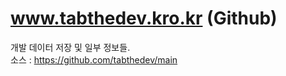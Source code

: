 # www.tabthedev.kro.kr (Github)
개발 데이터 저장 및 일부 정보들.<br>
소스 : <a href='https://github.com/tabthedev/main'>https://github.com/tabthedev/main</a>
